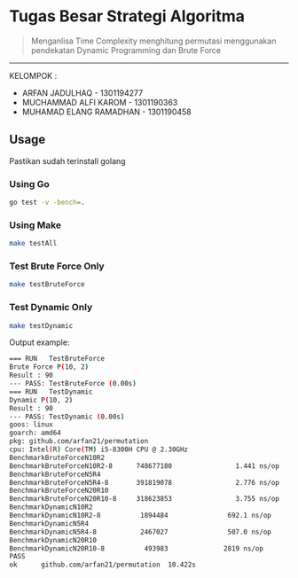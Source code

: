 # Tugas Besar Strategi Algoritma

> Menganlisa Time Complexity menghitung permutasi menggunakan pendekatan Dynamic Programming dan Brute Force

---

KELOMPOK :

-   ARFAN JADULHAQ - 1301194277
-   MUCHAMMAD ALFI KAROM - 1301190363
-   MUHAMAD ELANG RAMADHAN - 1301190458

## Usage

Pastikan sudah terinstall golang

### Using Go

```sh
go test -v -bench=.
```

### Using Make

```sh
make testAll
```

### Test Brute Force Only

```sh
make testBruteForce
```

### Test Dynamic Only

```sh
make testDynamic
```

Output example:

```sh
=== RUN   TestBruteForce
Brute Force P(10, 2)
Result : 90
--- PASS: TestBruteForce (0.00s)
=== RUN   TestDynamic
Dynamic P(10, 2)
Result : 90
--- PASS: TestDynamic (0.00s)
goos: linux
goarch: amd64
pkg: github.com/arfan21/permutation
cpu: Intel(R) Core(TM) i5-8300H CPU @ 2.30GHz
BenchmarkBruteForceN10R2
BenchmarkBruteForceN10R2-8      748677180                1.441 ns/op
BenchmarkBruteForceN5R4
BenchmarkBruteForceN5R4-8       391819078                2.776 ns/op
BenchmarkBruteForceN20R10
BenchmarkBruteForceN20R10-8     318623853                3.755 ns/op
BenchmarkDynamicN10R2
BenchmarkDynamicN10R2-8          1894484               692.1 ns/op
BenchmarkDynamicN5R4
BenchmarkDynamicN5R4-8           2467027               507.0 ns/op
BenchmarkDynamicN20R10
BenchmarkDynamicN20R10-8          493983              2819 ns/op
PASS
ok      github.com/arfan21/permutation  10.422s
```
